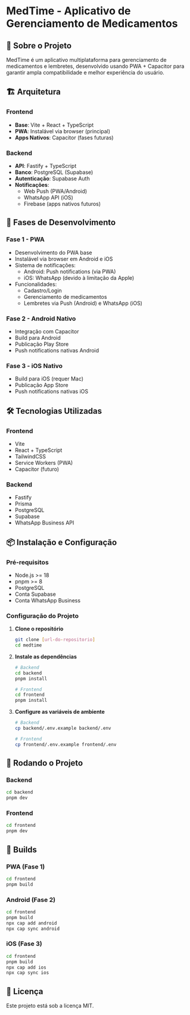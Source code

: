 # MedTime - Aplicativo de Gerenciamento de Medicamentos

## 📱 Sobre o Projeto
MedTime é um aplicativo multiplataforma para gerenciamento de medicamentos e lembretes, desenvolvido usando PWA + Capacitor para garantir ampla compatibilidade e melhor experiência do usuário.

## 🏗️ Arquitetura

### Frontend
- **Base**: Vite + React + TypeScript
- **PWA**: Instalável via browser (principal)
- **Apps Nativos**: Capacitor (fases futuras)

### Backend
- **API**: Fastify + TypeScript
- **Banco**: PostgreSQL (Supabase)
- **Autenticação**: Supabase Auth
- **Notificações**: 
  - Web Push (PWA/Android)
  - WhatsApp API (iOS)
  - Firebase (apps nativos futuros)

## 🔄 Fases de Desenvolvimento

### Fase 1 - PWA
- Desenvolvimento do PWA base
- Instalável via browser em Android e iOS
- Sistema de notificações:
  - Android: Push notifications (via PWA)
  - iOS: WhatsApp (devido à limitação da Apple)
- Funcionalidades:
  - Cadastro/Login
  - Gerenciamento de medicamentos
  - Lembretes via Push (Android) e WhatsApp (iOS)

### Fase 2 - Android Nativo
- Integração com Capacitor
- Build para Android
- Publicação Play Store
- Push notifications nativas Android

### Fase 3 - iOS Nativo
- Build para iOS (requer Mac)
- Publicação App Store
- Push notifications nativas iOS

## 🛠️ Tecnologias Utilizadas

### Frontend
- Vite
- React + TypeScript
- TailwindCSS
- Service Workers (PWA)
- Capacitor (futuro)

### Backend
- Fastify
- Prisma
- PostgreSQL
- Supabase
- WhatsApp Business API

## 📦 Instalação e Configuração

### Pré-requisitos
- Node.js >= 18
- pnpm >= 8
- PostgreSQL
- Conta Supabase
- Conta WhatsApp Business

### Configuração do Projeto

1. **Clone o repositório**
   ```bash
   git clone [url-do-repositorio]
   cd medtime
   ```

2. **Instale as dependências**
   ```bash
   # Backend
   cd backend
   pnpm install

   # Frontend
   cd frontend
   pnpm install
   ```

3. **Configure as variáveis de ambiente**
   ```bash
   # Backend
   cp backend/.env.example backend/.env

   # Frontend
   cp frontend/.env.example frontend/.env
   ```

## 🚀 Rodando o Projeto

### Backend
```bash
cd backend
pnpm dev
```

### Frontend
```bash
cd frontend
pnpm dev
```

## 📱 Builds

### PWA (Fase 1)
```bash
cd frontend
pnpm build
```

### Android (Fase 2)
```bash
cd frontend
pnpm build
npx cap add android
npx cap sync android
```

### iOS (Fase 3)
```bash
cd frontend
pnpm build
npx cap add ios
npx cap sync ios
```

## 📝 Licença
Este projeto está sob a licença MIT. 